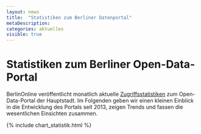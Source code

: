 ```yaml
---
layout: news
title:  "Statistiken zum Berliner Datenportal"
metaDescription: 
categories: aktuelles
visible: true
---
```

# Statistiken zum Berliner Open-Data-Portal

BerlinOnline veröffentlicht monatlich aktuelle <a href="https://daten.berlin.de/datensaetze/zugriffsstatistik-datenberlinde">Zugriffsstatistiken</a> zum Open-Data-Portal der Hauptstadt. Im Folgenden geben wir einen kleinen Einblick in die Entwicklung des Portals seit 2013, zeigen Trends und fassen die wesentlichen Einsichten zusammen.

{% include chart_statistik.html %}
